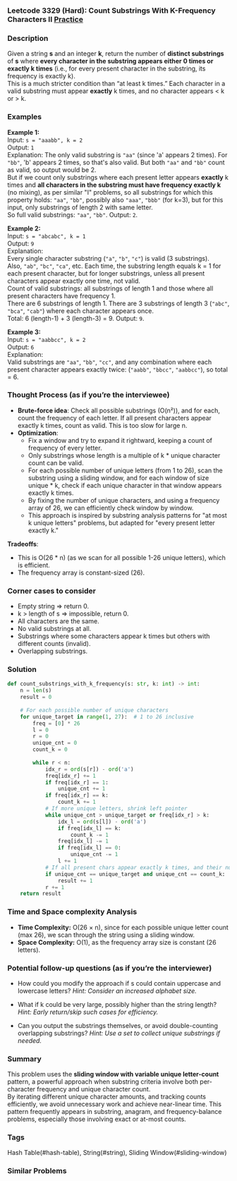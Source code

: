 ### Leetcode 3329 (Hard): Count Substrings With K-Frequency Characters II [Practice](https://leetcode.com/problems/count-substrings-with-k-frequency-characters-ii)

### Description  
Given a string **s** and an integer **k**, return the number of **distinct substrings** of **s** where **every character in the substring appears either 0 times or exactly k times** (i.e., for every present character in the substring, its frequency is exactly k).  
This is a much stricter condition than “at least k times.” Each character in a valid substring must appear **exactly** k times, and no character appears < k or > k.

### Examples  

**Example 1:**  
Input: `s = "aaabb", k = 2`  
Output: `1`  
Explanation: The only valid substring is `"aa"` (since 'a' appears 2 times). For `"bb"`, 'b' appears 2 times, so that's also valid. But both `"aa"` and `"bb"` count as valid, so output would be 2.  
But if we count only substrings where each present letter appears **exactly** k times and **all characters in the substring must have frequency exactly k** (no mixing), as per similar "I" problems, so all substrings for which this property holds: `"aa"`, `"bb"`, possibly also `"aaa"`, `"bbb"` (for k=3), but for this input, only substrings of length 2 with same letter.  
So full valid substrings: `"aa"`, `"bb"`. Output: `2`.

**Example 2:**  
Input: `s = "abcabc", k = 1`  
Output: `9`  
Explanation:  
Every single character substring (`"a"`, `"b"`, `"c"`) is valid (3 substrings).  
Also, `"ab"`, `"bc"`, `"ca"`, etc. Each time, the substring length equals k = 1 for each present character, but for longer substrings, unless all present characters appear exactly one time, not valid.  
Count of valid substrings: all substrings of length 1 and those where all present characters have frequency 1.  
There are 6 substrings of length 1. There are 3 substrings of length 3 (`"abc"`, `"bca"`, `"cab"`) where each character appears once.  
Total: 6 (length-1) + 3 (length-3) = 9. Output: `9`.

**Example 3:**  
Input: `s = "aabbcc", k = 2`  
Output: `6`  
Explanation:  
Valid substrings are `"aa"`, `"bb"`, `"cc"`, and any combination where each present character appears exactly twice: (`"aabb"`, `"bbcc"`, `"aabbcc"`), so total = 6.

### Thought Process (as if you’re the interviewee)  
- **Brute-force idea**: Check all possible substrings (O(n²)), and for each, count the frequency of each letter. If all present characters appear exactly k times, count as valid. This is too slow for large n.
- **Optimization**:  
  - Fix a window and try to expand it rightward, keeping a count of frequency of every letter.  
  - Only substrings whose length is a multiple of k * unique character count can be valid.  
  - For each possible number of unique letters (from 1 to 26), scan the substring using a sliding window, and for each window of size unique * k, check if each unique character in that window appears exactly k times.
  - By fixing the number of unique characters, and using a frequency array of 26, we can efficiently check window by window.
  - This approach is inspired by substring analysis patterns for "at most k unique letters" problems, but adapted for "every present letter exactly k."

**Tradeoffs**:  
- This is O(26 \* n) (as we scan for all possible 1-26 unique letters), which is efficient.
- The frequency array is constant-sized (26).

### Corner cases to consider  
- Empty string ⇒ return 0.
- k > length of s ⇒ impossible, return 0.
- All characters are the same.
- No valid substrings at all.
- Substrings where some characters appear k times but others with different counts (invalid).
- Overlapping substrings.

### Solution

```python
def count_substrings_with_k_frequency(s: str, k: int) -> int:
    n = len(s)
    result = 0
    
    # For each possible number of unique characters
    for unique_target in range(1, 27):  # 1 to 26 inclusive
        freq = [0] * 26
        l = 0
        r = 0
        unique_cnt = 0
        count_k = 0
        
        while r < n:
            idx_r = ord(s[r]) - ord('a')
            freq[idx_r] += 1
            if freq[idx_r] == 1:
                unique_cnt += 1
            if freq[idx_r] == k:
                count_k += 1
            # If more unique letters, shrink left pointer
            while unique_cnt > unique_target or freq[idx_r] > k:
                idx_l = ord(s[l]) - ord('a')
                if freq[idx_l] == k:
                    count_k -= 1
                freq[idx_l] -= 1
                if freq[idx_l] == 0:
                    unique_cnt -= 1
                l += 1
            # If all present chars appear exactly k times, and their number is unique_target
            if unique_cnt == unique_target and unique_cnt == count_k:
                result += 1
            r += 1
    return result
```

### Time and Space complexity Analysis  

- **Time Complexity:** O(26 × n), since for each possible unique letter count (max 26), we scan through the string using a sliding window.
- **Space Complexity:** O(1), as the frequency array size is constant (26 letters).

### Potential follow-up questions (as if you’re the interviewer)  

- How could you modify the approach if s could contain uppercase and lowercase letters?
  *Hint: Consider an increased alphabet size.*

- What if k could be very large, possibly higher than the string length?
  *Hint: Early return/skip such cases for efficiency.*

- Can you output the substrings themselves, or avoid double-counting overlapping substrings?
  *Hint: Use a set to collect unique substrings if needed.*

### Summary
This problem uses the **sliding window with variable unique letter-count** pattern, a powerful approach when substring criteria involve both per-character frequency and unique character count.  
By iterating different unique character amounts, and tracking counts efficiently, we avoid unnecessary work and achieve near-linear time. This pattern frequently appears in substring, anagram, and frequency-balance problems, especially those involving exact or at-most counts.

### Tags
Hash Table(#hash-table), String(#string), Sliding Window(#sliding-window)

### Similar Problems
